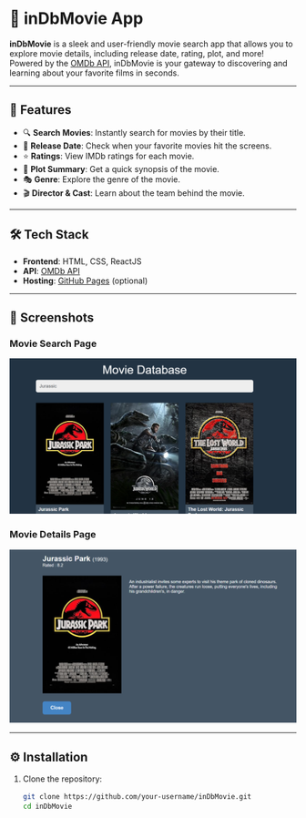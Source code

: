 # 🎥 inDbMovie App

**inDbMovie** is a sleek and user-friendly movie search app that allows you to explore movie details, including release date, rating, plot, and more! Powered by the [OMDb API](https://www.omdbapi.com/), inDbMovie is your gateway to discovering and learning about your favorite films in seconds.

---

## 🚀 Features

- 🔍 **Search Movies**: Instantly search for movies by their title.
- 📅 **Release Date**: Check when your favorite movies hit the screens.
- ⭐ **Ratings**: View IMDb ratings for each movie.
- 📝 **Plot Summary**: Get a quick synopsis of the movie.
- 🎭 **Genre**: Explore the genre of the movie.
- 🎬 **Director & Cast**: Learn about the team behind the movie.

---

## 🛠️ Tech Stack

- **Frontend**: HTML, CSS, ReactJS
- **API**: [OMDb API](https://www.omdbapi.com/)
- **Hosting**: [GitHub Pages](https://pages.github.com/) (optional)

---

## 📸 Screenshots

### Movie Search Page
![Movie Search Screenshot](image.png)

### Movie Details Page
![Movie Details Screenshot](image-1.png)

---

## ⚙️ Installation

1. Clone the repository:
   ```bash
   git clone https://github.com/your-username/inDbMovie.git
   cd inDbMovie

